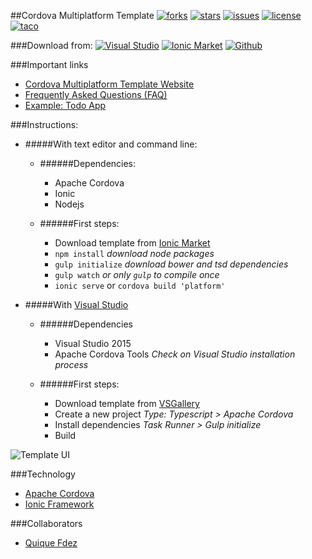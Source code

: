 ##Cordova Multiplatform Template
[![forks](https://img.shields.io/github/forks/CKGrafico/Cordova-Multiplatform-Template.svg?label=Forks)](https://github.com/ckgrafico/Cordova-Multiplatform-Template/fork)
[![stars](https://img.shields.io/github/stars/CKGrafico/Cordova-Multiplatform-Template.svg?label=Stars)](https://github.com/ckgrafico/Cordova-Multiplatform-Template/)
[![issues](https://img.shields.io/github/issues/CKGrafico/Cordova-Multiplatform-Template.svg?label=Issues)](https://github.com/CKGrafico/Cordova-Multiplatform-Template/issues)
[![license](https://img.shields.io/badge/license-MIT-blue.svg?label=License)](https://github.com/CKGrafico/Cordova-Multiplatform-Template/blob/master/LICENSE)
[![taco](https://img.shields.io/badge/taco.tools-compatible-E58225.svg)](http://taco.tools/)

###Download from:
[![Visual Studio](https://img.shields.io/badge/Visual%20Studio◢-%2B40.000-9b4f96.svg)](https://visualstudiogallery.msdn.microsoft.com/407fc1f8-538b-4beb-b2b2-69afcb6fbd96)
[![Ionic Market](https://img.shields.io/badge/Ionic%20Market◢-.starter-4087fb.svg)](http://market.ionic.io/starters/multiplatform)
[![Github](https://img.shields.io/badge/Github◢-.zip-74C558.svg)](https://github.com/CKGrafico/Cordova-Multiplatform-Template/releases/latest)

###Important links
- [Cordova Multiplatform Template Website](http://cordova-multiplatform-template.js.org)
- [Frequently Asked Questions (FAQ)](https://github.com/CKGrafico/Cordova-Multiplatform-Template/wiki/Frequently-Asked-Questions-(FAQ)) 
- [Example: Todo App](https://github.com/bcnmobilegroup/TodoAppCordova)

###Instructions:
- #####With text editor and command line:
	- ######Dependencies:
		- Apache Cordova
		- Ionic
		- Nodejs
		
	- ######First steps:
		- Download template from [Ionic Market](http://market.ionic.io/starters/multiplatform)
		- `npm install` *download node packages* 
		- `gulp initialize` *download bower and tsd dependencies*
		- `gulp watch` *or only `gulp` to compile once*
		- `ionic serve` or `cordova build 'platform'`

- #####With [Visual Studio](visualstudio.com)
	- ######Dependencies
		- Visual Studio 2015
		- Apache Cordova Tools *Check on Visual Studio installation process*
		
	- ######First steps:
		- Download template from [VSGallery](https://visualstudiogallery.msdn.microsoft.com/407fc1f8-538b-4beb-b2b2-69afcb6fbd96)
		- Create a new project *Type: Typescript > Apache Cordova*
		- Install dependencies *Task Runner > Gulp initialize*
		- Build
		
![Template UI](http://i.imgur.com/49FJsty.png)

###Technology
- [Apache Cordova](https://cordova.apache.org/)
- [Ionic Framework](http://ionicframework.com/)

###Collaborators
- [Quique Fdez](http://twitter.com/ckgrafico)
